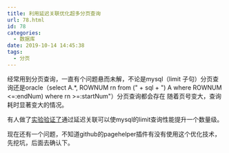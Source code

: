 ```yaml
---
title: 利用延迟关联优化超多分页查询
url: 78.html
id: 78
categories:
  - 数据库
date: 2019-10-14 14:45:38
tags:
  - 分页
---
```


经常用到分页查询，一直有个问题悬而未解，不论是mysql（limit 子句）分页查询还是oracle（select A.*, ROWNUM rn from (" + sql + ") A where ROWNUM <=:endNum) where rn >=:startNum"）分页查询都会存在 随着页号变大，查询耗时显著变大的情况。

有人做了[实验验证了](https://www.cnblogs.com/allenli263/p/7351107.html)通过延迟关联可以使mysql的limit查询性能提升一个数量级。

现在还有一个问题，不知道github的pagehelper插件有没有使用这个优化技术，先挖坑，后面去确认下。